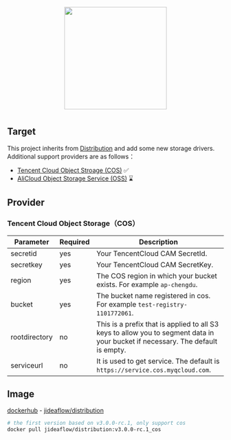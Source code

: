 <p align="center">
<img style="align: center; padding-left: 10px; padding-right: 10px; padding-bottom: 10px;" width="238px" height="238px" src="./distribution-logo.svg" />
</p>


## Target

This project inherits from [Distribution](https://github.com/distribution/distribution) and add some new storage drivers. Additional support providers are as follows：

- [Tencent Cloud Object Stroage (COS)](https://www.tencentcloud.com/products/cos?lang=en)  ✅
- [AliCloud Object Storage Service (OSS)](https://www.alibabacloud.com/en/product/object-storage-service?_p_lc=1) ⌛️

## Provider

### Tencent Cloud Object Storage（COS）

| Parameter     | Required | Description                                                  |
| ------------- | -------- | ------------------------------------------------------------ |
| secretid      | yes      | Your TencentCloud CAM SecretId.                              |
| secretkey     | yes      | Your TencentCloud CAM SecretKey.                             |
| region        | yes      | The COS region in which your bucket exists. For example `ap-chengdu`. |
| bucket        | yes      | The bucket name registered in cos. For example `test-registry-1101772061`. |
| rootdirectory | no       | This is a prefix that is applied to all S3 keys to allow you to segment data in your bucket if necessary. The default is empty. |
| serviceurl    | no       | It is used to get service. The default is `https://service.cos.myqcloud.com`. |

## Image

[dockerhub](https://hub.docker.com/explore) - [jideaflow/distribution](https://hub.docker.com/repository/docker/jideaflow/distribution/tags)

```bash
# the first version based on v3.0.0-rc.1, only support cos
docker pull jideaflow/distribution:v3.0.0-rc.1_cos
```



